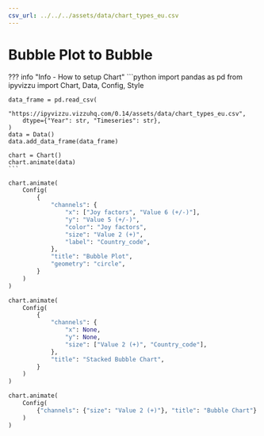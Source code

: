 ```yaml
---
csv_url: ../../../assets/data/chart_types_eu.csv
---
```


# Bubble Plot to Bubble

<div id="example_01"></div>

??? info "Info - How to setup Chart"
    ```python
    import pandas as pd
    from ipyvizzu import Chart, Data, Config, Style

    data_frame = pd.read_csv(
        "https://ipyvizzu.vizzuhq.com/0.14/assets/data/chart_types_eu.csv",
        dtype={"Year": str, "Timeseries": str},
    )
    data = Data()
    data.add_data_frame(data_frame)

    chart = Chart()
    chart.animate(data)
    ```

```python
chart.animate(
    Config(
        {
            "channels": {
                "x": ["Joy factors", "Value 6 (+/-)"],
                "y": "Value 5 (+/-)",
                "color": "Joy factors",
                "size": "Value 2 (+)",
                "label": "Country_code",
            },
            "title": "Bubble Plot",
            "geometry": "circle",
        }
    )
)

chart.animate(
    Config(
        {
            "channels": {
                "x": None,
                "y": None,
                "size": ["Value 2 (+)", "Country_code"],
            },
            "title": "Stacked Bubble Chart",
        }
    )
)

chart.animate(
    Config(
        {"channels": {"size": "Value 2 (+)"}, "title": "Bubble Chart"}
    )
)
```

<script src="./relationship_comparison_circle_2_bubble_plot.js"></script>
